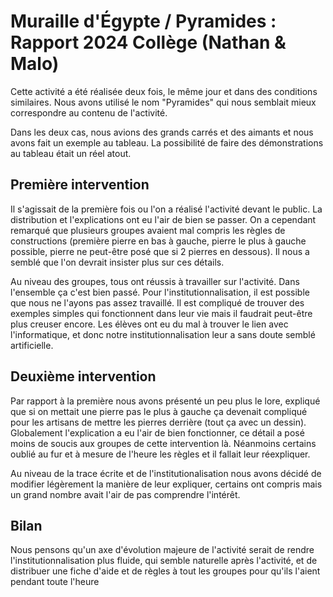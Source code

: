 # Muraille d'Égypte / Pyramides : Rapport 2024 Collège (Nathan & Malo)

Cette activité a été réalisée deux fois, le même jour et dans des conditions similaires. Nous avons utilisé le nom "Pyramides" qui nous semblait mieux correspondre au contenu de l'activité.

Dans les deux cas, nous avions des grands carrés et des aimants et nous avons fait un exemple au tableau. La possibilité de faire des démonstrations au tableau était un réel atout.

## Première intervention

Il s'agissait de la première fois ou l'on a réalisé l'activité devant le public. La distribution et l'explications ont eu l'air de bien se passer.
On a cependant remarqué que plusieurs groupes avaient mal compris les règles de constructions (première pierre en bas à gauche, pierre le plus à gauche possible, pierre ne peut-être posé que si 2 pierres en dessous).
Il nous a semblé que l'on devrait insister plus sur ces détails.

Au niveau des groupes, tous ont réussis à travailler sur l'activité. Dans l'ensemble ça c'est bien passé. 
Pour l'institutionnalisation, il est possible que nous ne l'ayons pas assez travaillé. Il est compliqué de trouver des exemples simples qui fonctionnent dans leur vie mais il faudrait peut-être plus creuser encore. Les élèves ont eu du mal à trouver le lien avec l'informatique, et donc notre institutionnalisation leur a sans doute semblé artificielle.

## Deuxième intervention

Par rapport à la première nous avons présenté un peu plus le lore, expliqué que si on mettait une pierre pas le plus à gauche ça devenait compliqué pour les artisans de mettre les pierres derrière (tout ça avec un dessin). Globalement l'explication a eu l'air de bien fonctionner, ce détail a posé moins de soucis aux groupes de cette intervention là. Néanmoins certains oublié au fur et à mesure de l'heure les règles et il fallait leur réexpliquer.

Au niveau de la trace écrite et de l'institutionalisation nous avons décidé de modifier légèrement la manière de leur expliquer, certains ont compris mais un grand nombre avait l'air de pas comprendre l'intérêt.

## Bilan

Nous pensons qu'un axe d'évolution majeure de l'activité serait de rendre l'institutionnalisation plus fluide, qui semble naturelle après l'activité, et de distribuer une fiche d'aide et de règles à tout les groupes pour qu'ils l'aient pendant toute l'heure